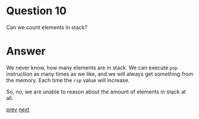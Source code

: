 
# Question 10


Can we count elements in stack?


# Answer




We never know, how many elements are in stack.  We can execute `pop`
instruction as many times as we like, and we will always get something from the
memory. Each time the `rsp` value will increase. 

So, no, we are unable to reason about the amount of elements in stack at all. 




[prev](9.md) [next](11.md)

